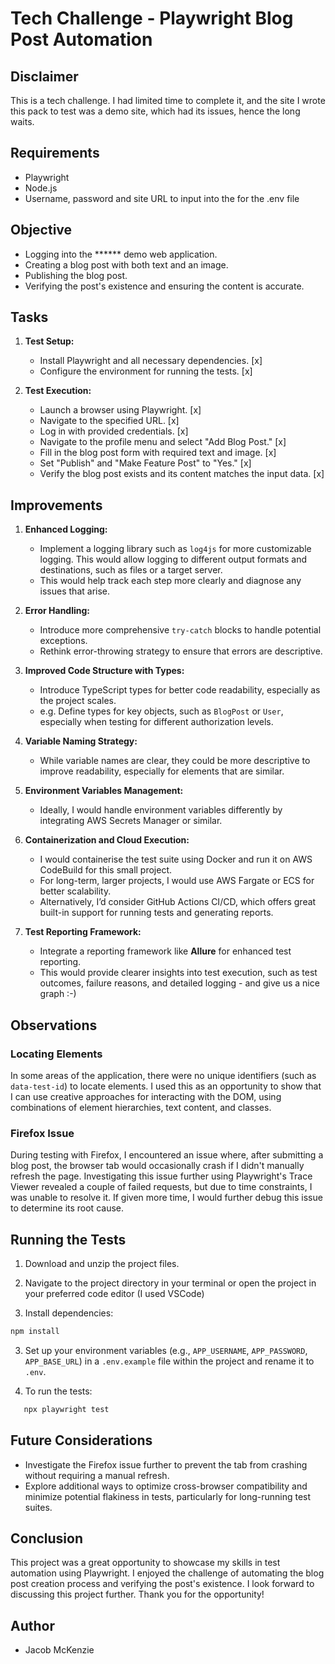 # Tech Challenge - Playwright Blog Post Automation

## Disclaimer
This is a tech challenge. I had limited time to complete it, and the site I wrote this pack to test was a demo site, which had its issues, hence the long waits.

## Requirements

- Playwright
- Node.js
- Username, password and site URL to input into the for the .env file

## Objective

- Logging into the ****** demo web application.
- Creating a blog post with both text and an image.
- Publishing the blog post.
- Verifying the post's existence and ensuring the content is accurate.

## Tasks

1. **Test Setup:**
   - Install Playwright and all necessary dependencies.  [x]
   - Configure the environment for running the tests.  [x]

2. **Test Execution:**
   - Launch a browser using Playwright. [x]
   - Navigate to the specified URL.  [x]
   - Log in with provided credentials.  [x]
   - Navigate to the profile menu and select "Add Blog Post."  [x]
   - Fill in the blog post form with required text and image.  [x]
   - Set "Publish" and "Make Feature Post" to "Yes."  [x]
   - Verify the blog post exists and its content matches the input data.  [x]

## Improvements

1. **Enhanced Logging:**
   - Implement a logging library such as `log4js` for more customizable logging. This would allow logging to different output formats and destinations, such as files or a target server.
   - This would help track each step more clearly and diagnose any issues that arise.

2. **Error Handling:**
   - Introduce more comprehensive `try-catch` blocks to handle potential exceptions.
   - Rethink error-throwing strategy to ensure that errors are descriptive.

3. **Improved Code Structure with Types:**
   - Introduce TypeScript types for better code readability, especially as the project scales.
    - e.g. Define types for key objects, such as `BlogPost` or `User`, especially when testing for different authorization levels.

4. **Variable Naming Strategy:**
   - While variable names are clear, they could be more descriptive to improve readability, especially for elements that are similar. 

5. **Environment Variables Management:**
   - Ideally, I would handle environment variables differently by integrating AWS Secrets Manager or similar.

6. **Containerization and Cloud Execution:**
   - I would containerise the test suite using Docker and run it on AWS CodeBuild for this small project.
   - For long-term, larger projects, I would use AWS Fargate or ECS for better scalability.
   - Alternatively, I’d consider GitHub Actions CI/CD, which offers great built-in support for running tests and generating reports.

7. **Test Reporting Framework:**
   - Integrate a reporting framework like **Allure** for enhanced test reporting.
    - This would provide clearer insights into test execution, such as test outcomes, failure reasons, and detailed logging - and give us a nice graph :-)

## Observations

### Locating Elements
In some areas of the application, there were no unique identifiers (such as `data-test-id`) to locate elements. I used this as an opportunity to show that I can use creative approaches for interacting with the DOM, using combinations of element hierarchies, text content, and classes.

### Firefox Issue
During testing with Firefox, I encountered an issue where, after submitting a blog post, the browser tab would occasionally crash if I didn't manually refresh the page. Investigating this issue further using Playwright's Trace Viewer revealed a couple of failed requests, but due to time constraints, I was unable to resolve it. If given more time, I would further debug this issue to determine its root cause.

## Running the Tests
1. Download and unzip the project files.

2. Navigate to the project directory in your terminal or open the project in your preferred code editor (I used VSCode)

2. Install dependencies:
```bash
npm install
```

3. Set up your environment variables (e.g., `APP_USERNAME`, `APP_PASSWORD`, `APP_BASE_URL`) in a `.env.example` file within the project and rename it to `.env`.

4. To run the tests:
```bash
   npx playwright test
```

## Future Considerations
- Investigate the Firefox issue further to prevent the tab from crashing without requiring a manual refresh.
- Explore additional ways to optimize cross-browser compatibility and minimize potential flakiness in tests, particularly for long-running test suites.

## Conclusion
This project was a great opportunity to showcase my skills in test automation using Playwright. I enjoyed the challenge of automating the blog post creation process and verifying the post's existence. I look forward to discussing this project further. Thank you for the opportunity!

## Author
- Jacob McKenzie
